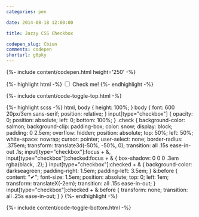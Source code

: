 ```yaml
---
categories: pen

date: 2014-08-18 12:00:00

title: Jazzy CSS Checkbox

codepen_slug: Cbiun
comments: codepen
shorturl: g6pky
---
```



{%- include content/codepen.html height='250' -%}

{%- highlight html -%}
<input type="checkbox" id="jazzycheckbox" role="checkbox" aria-checked="false">
<label for="jazzycheckbox" class="check">Check me!</label>
{%- endhighlight -%}

{%- include content/code-toggle-top.html -%}

{%- highlight scss -%}
html,
body {
    height: 100%;
}
body {
    font: 600 20px/3em sans-serif;
    position: relative;
}
input[type="checkbox"] {
    opacity: 0;
    position: absolute;
    left: 0;
    bottom: 100%;
}
.check {
    background-color: salmon;
    background-clip: padding-box;
    color: snow;
    display: block;
    padding: 0 2.5em;
    overflow: hidden;
    position: absolute;
    top: 50%;
    left: 50%;
    white-space: nowrap;
    cursor: pointer;
    user-select: none;
    border-radius: .375em;
    transform: translate3d(-50%, -50%, 0);
    transition: all .15s ease-in-out .1s;
    input[type="checkbox"]:focus + &,
    input[type="checkbox"]:checked:focus + & {
        box-shadow: 0 0 0 .3em rgba(black, .2);
    }
    input[type="checkbox"]:checked + & {
        background-color: darkseagreen;
        padding-right: 1.5em;
        padding-left: 3.5em;
    }
    &:before {
        content: "✔";
        font-size: 1.5em;
        position: absolute;
        top: 0;
        left: 1em;
        transform: translateX(-2em);
        transition: all .15s ease-in-out;
    }
    input[type="checkbox"]:checked + &:before {
        transform: none;
        transition: all .25s ease-in-out;
    }
}
{%- endhighlight -%}

{%- include content/code-toggle-bottom.html -%}
